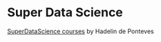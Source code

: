 # Super Data Science
[SuperDataScience courses](https://www.superdatascience.com/courses/machine-learning) by Hadelin de Ponteves
